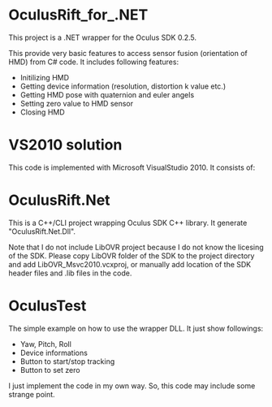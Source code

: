 OculusRift_for_.NET
===================
This project is a .NET wrapper for the Oculus SDK 0.2.5. 

This provide very basic features to access sensor fusion (orientation of HMD) from C# code.
It includes following features:
- Initilizing HMD
- Getting device information (resolution, distortion k value etc.)
- Getting HMD pose with quaternion and euler angels
- Setting zero value to HMD sensor
- Closing HMD

VS2010 solution
===================
This code is implemented with Microsoft VisualStudio 2010. It consists of:

OculusRift.Net
===================
This is a C++/CLI project wrapping Oculus SDK C++ library. It generate "OculusRift.Net.Dll".

Note that I do not include LibOVR project because I do not know the licesing of the SDK. Please copy LibOVR folder of the SDK to the project directory and add LibOVR_Msvc2010.vcxproj, or manually add location of the SDK header files and .lib files in the code.

OculusTest
===================
The simple example on how to use the wrapper DLL. It just show followings:
- Yaw, Pitch, Roll
- Device informations
- Button to start/stop tracking
- Button to set zero



I just implement the code in my own way. So, this code may include some strange point.
